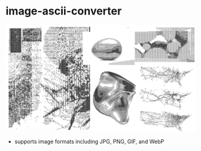 # image-ascii-converter

![some examples](https://github.com/susiesyli/ascii-graphic-art/blob/7ad34a64fce0cd309a57b23ec83a85ba189ee368/img/demo/ascii-art-9.png)
* supports image formats including JPG, PNG, GIF, and WebP 
